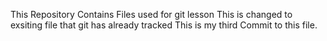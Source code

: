 This Repository Contains Files used for git lesson
This is changed to exsiting file that git has already tracked
This is my third Commit to this file.